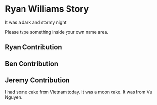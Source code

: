 # Ryan Williams Story
It was a dark and stormy night.

Please type something inside your own name area.


## Ryan Contribution


## Ben Contribution

## Jeremy Contribution

I had some cake from Vietnam today.
It was a moon cake.
It was from Vu Nguyen.
